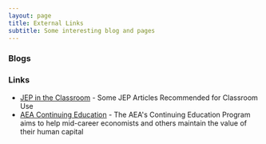 ```yaml
---
layout: page
title: External Links
subtitle: Some interesting blog and pages
---
```


### Blogs

### Links
- [JEP in the Classroom](https://www.aeaweb.org/journals/jep/classroom) - Some JEP Articles Recommended for Classroom Use
- [AEA Continuing Education](https://www.aeaweb.org/conference/cont-ed) - The AEA's Continuing Education Program aims to help mid-career economists and others maintain the value of their human capital

